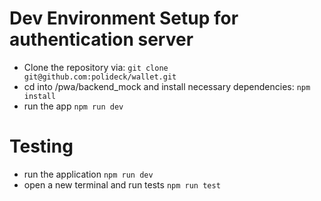 # Dev Environment Setup for authentication server

- Clone the repository via: `git clone git@github.com:polideck/wallet.git`
- cd into /pwa/backend_mock and install necessary dependencies: `npm install`
- run the app `npm run dev`

# Testing

- run the application `npm run dev`
- open a new terminal and run tests `npm run test`
